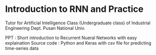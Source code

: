 # Introduction to RNN and Practice

Tutor for Artificial Intelligence Class (Undergraduate class) of Industrial Engineering Dept. Pusan National Univ.

PPT : Short introduction to Recurrent Nueral Networks with easy explaination
Source code : Python and Keras with csv file for predicting time-series data
